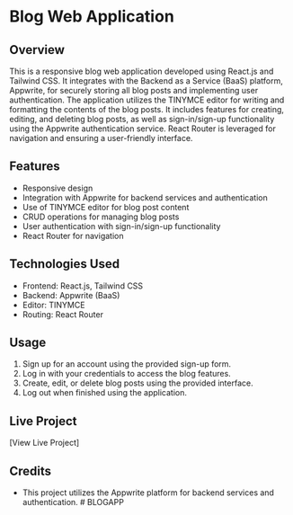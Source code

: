 # Blog Web Application

## Overview

This is a responsive blog web application developed using React.js and Tailwind CSS. It integrates with the Backend as a Service (BaaS) platform, Appwrite, for securely storing all blog posts and implementing user authentication. The application utilizes the TINYMCE editor for writing and formatting the contents of the blog posts. It includes features for creating, editing, and deleting blog posts, as well as sign-in/sign-up functionality using the Appwrite authentication service. React Router is leveraged for navigation and ensuring a user-friendly interface.

## Features

-   Responsive design
-   Integration with Appwrite for backend services and authentication
-   Use of TINYMCE editor for blog post content
-   CRUD operations for managing blog posts
-   User authentication with sign-in/sign-up functionality
-   React Router for navigation

## Technologies Used

-   Frontend: React.js, Tailwind CSS
-   Backend: Appwrite (BaaS)
-   Editor: TINYMCE
-   Routing: React Router

## Usage

1. Sign up for an account using the provided sign-up form.
2. Log in with your credentials to access the blog features.
3. Create, edit, or delete blog posts using the provided interface.
4. Log out when finished using the application.

## Live Project

[View Live Project]
## Credits

-   This project utilizes the Appwrite platform for backend services and authentication.
#   B L O G A P P 
 
 